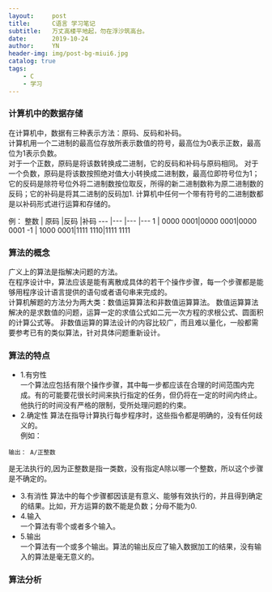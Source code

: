 ```yaml
---
layout:     post
title:      C语言 学习笔记
subtitle:   万丈高楼平地起，勿在浮沙筑高台。
date:       2019-10-24
author:     YN
header-img: img/post-bg-miui6.jpg
catalog: true
tags:
    - C
    - 学习
--- 
```


### 计算机中的数据存储
  在计算机中，数据有三种表示方法：原码、反码和补码。  
  计算机用一个二进制的最高位存放所表示数值的符号，最高位为0表示正数，最高位为1表示负数。  
  对于一个正数，原码是将该数转换成二进制，它的反码和补码与原码相同。
  对于一个负数，原码是将该数按照绝对值大小转换成二进制数，最高位即符号位为1；它的反码是除符号位外将二进制数按位取反，所得的新二进制数称为原二进制数的反码；它的补码是将其二进制的反码加1.
  计算机中任何一个带有符号的二进制数都是以补码形式进行运算和存储的。  
  
例：
整数 | 原码     |反码     |补码
---  |---       |---      |---
1    | 0000 0001|0000 0001|0000 0001
-1   | 1000 0001|1111 1110|1111 1111 
  
### 算法的概念
广义上的算法是指解决问题的方法。  
在程序设计中，算法应该是能有离散成具体的若干个操作步骤，每一个步骤都是能够用程序设计语言提供的语句或者语句串来完成的。  
计算机解题的方法分为两大类：数值运算算法和非数值运算算法。
数值运算算法解决的是求数值的问题，运算一定的求值公式如二元一次方程的求根公式、圆面积的计算公式等。 
非数值运算的算法设计的内容比较广，而且难以量化，一般都需要参考已有的类似算法，针对具体问题重新设计。
### 算法的特点
- 1.有穷性  
    一个算法应包括有限个操作步骤，其中每一步都应该在合理的时间范围内完成。有的可能要花很长时间来执行指定的任务，但仍将在一定的时间内终止。他执行的时间没有严格的限制，受所处理问题的约束。
- 2.确定性
  算法在指导计算执行每步程序时，这些指令都是明确的，没有任何歧义的。  
例如：  
```
输出： A/正整数   
```  
是无法执行的,因为正整数是指一类数，没有指定A除以哪一个整数，所以这个步骤是不确定的。
- 3.有消性
  算法中的每个步骤都因该是有意义、能够有效执行的，并且得到确定的结果。比如，开方运算的数不能是负数；分母不能为0.  
- 4.输入   
  一个算法有零个或者多个输入。
- 5.输出  
  一个算法有一个或多个输出。算法的输出反应了输入数据加工的结果，没有输入的算法是毫无意义的。   
### 算法分析

